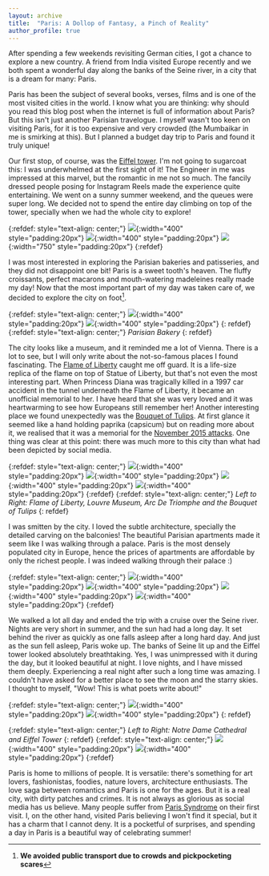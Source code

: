 ```yaml
---
layout: archive
title:  "Paris: A Dollop of Fantasy, a Pinch of Reality"
author_profile: true
---
```


After spending a few weekends revisiting German cities, I got a chance to explore a new country. A friend from India visited Europe recently and we both spent a wonderful day along the banks of the Seine river, in a city that is a dream for many: Paris. 

Paris has been the subject of several books, verses, films and is one of the most visited cities in the world. I know what you are thinking: why should you read this blog post when the internet is full of information about Paris? But this isn't just another Parisian travelogue. I myself wasn't too keen on visiting Paris, for it is too expensive and very crowded (the Mumbaikar in me is smirking at this). But I planned a budget day trip to Paris and found it truly unique!

Our first stop, of course, was the [Eiffel tower](https://en.wikipedia.org/wiki/Eiffel_Tower). I'm not going to sugarcoat this: I was underwhelmed at the first sight of it! The Engineer in me was impressed at this marvel, but the romantic in me not so much. The fancily dressed people posing for Instagram Reels made the experience quite entertaining. We went on a sunny summer weekend, and the queues were super long. We decided not to spend the entire day climbing on top of the tower, specially when we had the whole city to explore!

{:refdef: style="text-align: center;"}
![](/images/Paris1.jpg){:width="400" style="padding:20px"}
![](/images/Paris2.jpg){:width="400" style="padding:20px"}
![](/images/Paris3.jpg){:width="750" style="padding:20px"}
{:refdef}

I was most interested in exploring the Parisian bakeries and patisseries, and they did not disappoint one bit! Paris is a sweet tooth's heaven. The fluffy croissants, perfect macarons and mouth-watering madeleines really made my day! Now that the most important part of my day was taken care of, we decided to explore the city on foot[^1].

{:refdef: style="text-align: center;"}
![](/images/Paris4.jpg){:width="400" style="padding:20px"}
![](/images/Paris5.jpg){:width="400" style="padding:20px"}
{: refdef}
{:refdef: style="text-align: center;"}
*Parisian Bakery*
{: refdef}

The city looks like a museum, and it reminded me a lot of Vienna. There is a lot to see, but I will only write about the not-so-famous places I found fascinating. The [Flame of Liberty](https://en.wikipedia.org/wiki/Flame_of_Liberty) caught me off guard. It is a life-size replica of the flame on top of Statue of Liberty, but that's not even the most interesting part. When Princess Diana was tragically killed in a 1997 car accident in the tunnel underneath the Flame of Liberty, it became an unofficial memorial to her. I have heard that she was very loved and it was heartwarming to see how Europeans still remember her! Another interesting place we found unexpectedly was the [Bouquet of Tulips](https://en.wikipedia.org/wiki/Bouquet_of_Tulips). At first glance it seemed like a hand holding paprika (capsicum) but on reading more about it, we realised that it was a memorial for the [November 2015 attacks](https://en.wikipedia.org/wiki/November_2015_Paris_attacks). One thing was clear at this point: there was much more to this city than what had been depicted by social media.

{:refdef: style="text-align: center;"}
![](/images/Paris6.jpg){:width="400" style="padding:20px"}
![](/images/Paris15.jpg){:width="400" style="padding:20px"}
![](/images/Paris7.jpg){:width="400" style="padding:20px"}
![](/images/Paris16.jpg){:width="400" style="padding:20px"}
{:refdef}
{:refdef: style="text-align: center;"}
*Left to Right: Flame of Liberty, Louvre Museum, Arc De Triomphe and the Bouquet of Tulips*
{: refdef}

I was smitten by the city. I loved the subtle architecture, specially the detailed carving on the balconies! The beautiful Parisian apartments made it seem like I was walking through a palace. Paris is the most densely populated city in Europe, hence the prices of apartments are affordable by only the richest people. I was indeed walking through their palace :)

{:refdef: style="text-align: center;"}
![](/images/Paris8.jpg){:width="400" style="padding:20px"}
![](/images/Paris9.jpg){:width="400" style="padding:20px"}
![](/images/Paris10.jpg){:width="400" style="padding:20px"}
![](/images/Paris17.jpg){:width="400" style="padding:20px"}
{:refdef}

We walked a lot all day and ended the trip with a cruise over the Seine river. Nights are very short in summer, and the sun had had a long day. It set behind the river as quickly as one falls asleep after a long hard day. And just as the sun fell asleep, Paris woke up. The banks of Seine lit up and the Eiffel tower looked absolutely breathtaking. Yes, I was unimpressed with it during the day, but it looked beautiful at night. I love nights, and I have missed them deeply. Experiencing a real night after such a long time was amazing. I couldn't have asked for a better place to see the moon and the starry skies. I thought to myself, "Wow! This is what poets write about!"

{:refdef: style="text-align: center;"}
![](/images/Paris14.jpg){:width="400" style="padding:20px"}
![](/images/Paris12.jpg){:width="400" style="padding:20px"}
{: refdef}

{:refdef: style="text-align: center;"}
*Left to Right: Notre Dame Cathedral and Eiffel Tower*
{: refdef}
{:refdef: style="text-align: center;"}
![](/images/Paris13.jpg){:width="400" style="padding:20px"}
![](/images/Paris11.jpg){:width="400" style="padding:20px"}
{:refdef}

Paris is home to millions of people. It is versatile: there's something for art lovers, fashionistas, foodies, nature lovers, architecture enthusiasts. The love saga between romantics and Paris is one for the ages. But it is a real city, with dirty patches and crimes. It is not always as glorious as social media has us believe. Many people suffer from [Paris Syndrome](https://en.wikipedia.org/wiki/Paris_syndrome) on their first visit. I, on the other hand, visited Paris believing I won't find it special, but it has a charm that I cannot deny. It is a pocketful of surprises, and spending a day in Paris is a beautiful way of celebrating summer!


[^1]: **We avoided public transport due to crowds and pickpocketing scares**